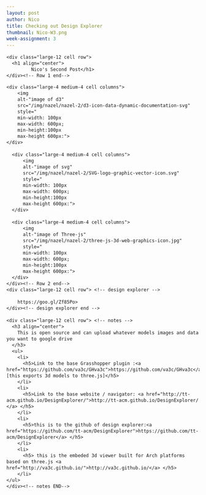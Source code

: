 ```yaml
---
layout: post
author: Nico
title: Checking out Design Explorer
thumbnail: Nico-W3.png
week-assignment: 3
---
```

<div class="grid-container" >
  <div class="grid-x grid-padding-x" ><!-- this is my primary group-->


    <div class="large-12 cell row">
      <h1 align="center">
             Nico's Second Post</h1>
    </div><!-- Row 1 end-->

  <div class="large-12 cell row"> <!-- drone stuff Group group-->

    <div class="large-4 medium-4 cell columns">
        <img
        alt-"image of d3"
        src="/img/nazel/nazel-2/d3-icon-data-dynamic-documentation-svg"
        style="
        min-width: 100px
        max-width: 600px;
        min-height:100px
        max-height 600px:">
    </div>

      <div class="large-4 medium-4 cell columns">
          <img
          alt-"image of svg"
          src="/img/nazel/nazel-2/SVG-logo-graphic-vector-icon.svg"
          style="
          min-width: 100px
          max-width: 600px;
          min-height:100px
          max-height 600px:">
      </div>

      <div class="large-4 medium-4 cell columns">
          <img
          alt-"image of Three-js"
          src="/img/nazel/nazel-2/three-js-3d-web-graphics-icon.jpg"
          style="
          min-width: 100px
          max-width: 600px;
          min-height:100px
          max-height 600px:">
      </div>
    </div><!-- Row 2 end-->
    <div class="large-12 cell row"> <!-- design explorer -->

        https://goo.gl/Zf85Po>
    </div><!-- design explorer end -->

    <div class="large-12 cell row"> <!-- notes -->
      <h3 align="center">
        This is open source and can upload whatever models images and data you want to google drive
      </h3>
      <ul>
        <li>
          <h5>Link to the base Grasshopper plugin :<a href="https://github.com/va3c/GHva3c">https://github.com/va3c/GHva3c</a>   [this exports 3d models to three.js]</h5>
        </li>
        <li>
          <h5>Link to the base website / navigator: <a href="http://tt-acm.github.io/DesignExplorer/">http://tt-acm.github.io/DesignExplorer/ </a> </h5>
        </li>
        <li>
          <h5>this is to the github of design explorer:<a href="https://github.com/tt-acm/DesignExplorer">https://github.com/tt-acm/DesignExplorer</a> </h5>
        </li>
        <li>
          <h5> this is the embeded 3d viewer built for Arch platforms based on three.js <a href="http://va3c.github.io/">http://va3c.github.io/</a> </h5>
        </li>
    </ul>
    </div><!-- notes END-->


  </div><!-- grix x end-->

</div><!-- end container-->


<script src="https://ajax.googleapis.com/ajax/libs/jquery/3.2.1/jquery.min.js"></script>
<script>
$(document).ready(function(){

    $( "#result" ).load( "/img/nazel/nazel-1/Survey_PointCloud_Site_01.png" );
    $(".point_images").each(function(){
      var thisSRC = $(this).attr("src");
      $(this).hover(
        function(){
            $(this).attr('src', function (i, src) {
              return src.replace(thisSRC, "/img/nazel/nazel-1/Survey_PointCloud_Site_01.png")
              })
          },
          function(){
            $(this).attr('src', function (i, src) {
            return src.replace("/img/nazel/nazel-1/Survey_PointCloud_Site_01.png", thisSRC)
            })
          }
      );
    });
});
</script>
